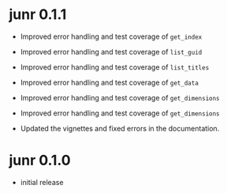 # junr 0.1.1

* Improved error handling and test coverage of `get_index`

* Improved error handling and test coverage of `list_guid`

* Improved error handling and test coverage of `list_titles`

* Improved error handling and test coverage of `get_data`

* Improved error handling and test coverage of `get_dimensions`

* Improved error handling and test coverage of `get_dimensions`

* Updated the vignettes and fixed errors in the documentation.


# junr 0.1.0

* initial release
